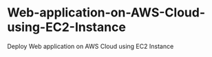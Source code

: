 # Web-application-on-AWS-Cloud-using-EC2-Instance
Deploy Web application on AWS Cloud using EC2 Instance
